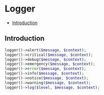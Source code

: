 # Logger

- [Introduction](#introduction)

## Introduction
```php
logger()->alert($message, $context);
logger()->critical($message, $context);
logger()->debug($message, $context);
logger()->emergency($message, $context);
logger()->error($message, $context);
logger()->info($message, $context);
logger()->notice($message, $context);
logger()->warning($message, $context);
logger()->log($level, $message, $context);
```
